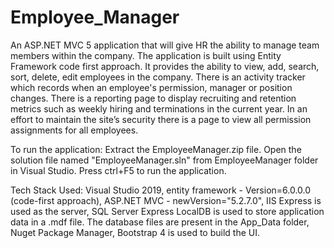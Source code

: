 # Employee_Manager
An ASP.NET MVC 5 application that will give HR the ability to manage team members within the company. The application is built using Entity Framework code first approach. It provides the ability to view, add, search, sort, delete, edit employees in the company. There is an activity tracker which records when an employee's permission, manager or position changes. There is a reporting page to display recruiting and retention metrics such as weekly hiring and terminations in the current year.
In an effort to maintain the site’s security there is a page to view all permission assignments for all employees.

To run the application:
Extract the EmployeeManager.zip file.
Open the solution file named "EmployeeManager.sln" from EmployeeManager folder in Visual Studio.
Press ctrl+F5 to run the application.

Tech Stack Used:
Visual Studio 2019,
entity framework  -  Version=6.0.0.0  (code-first approach),
ASP.NET MVC - newVersion="5.2.7.0",
IIS Express is used as the server,
SQL Server Express LocalDB is used to store application data in a .mdf file. The database files are present in the App_Data folder,
Nuget Package Manager,
Bootstrap 4 is used to build the UI.
